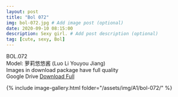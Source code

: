 ```yaml
---
layout: post
title: "Bol 072"
img: bol-072.jpg # Add image post (optional)
date: 2020-09-10 08:15:00
description: Sexy girl. # Add post description (optional)
tag: [cute, sexy, Bol]
---
```

BOL.072  
Model: 萝莉悠悠酱 (Luo Li Youyou Jiang)                                                     
Images in download package have full quality                    
Google Drive [Download Full](http://gestyy.com/eekfg5)

{% include image-gallery.html folder="/assets/img/A1/bol-072/" %}
